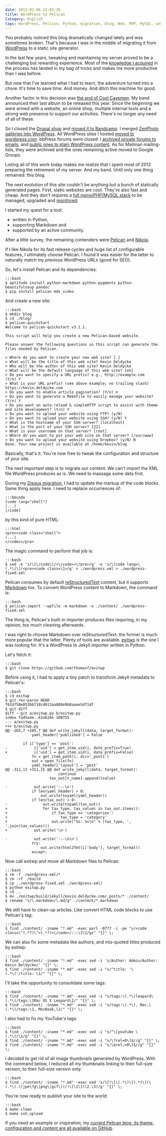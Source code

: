 ```yaml
---
date: 2013-02-06 12:03:26
title: WordPress to Pelican
Category: English
tags: WordPress, Pelican, Python, migration, blog, Web, PHP, MySQL, sed, Markdown, reStructuredText, ZenPhoto, Cool Cavemen, Regular expression
---
```


You probably noticed this blog dramatically changed lately and was sometimes
broken. That's because I was in the middle of migrating it from
[WordPress](https://wordpress.org) to a static site generator.

In the last few years, tweaking and maintaining my server proved to be a
challenging but rewarding experience. Most of the [knowledge I
acquired](https://kevin.deldycke.com/tag/debian/) in the process has landed in
my bag of tricks and makes me more productive than I was before.

But now that I've learned what I had to learn, the adventure turned into a
chore. It's time to save time. And money. And ditch this machine for good.

Another factor in this decision was [the end of Cool
Cavemen](https://coolcavemen.com/2012/12/22/cool-cavemen-the-end/). My band
announced their last album to be released this year. Since the beginning we
were armed with a website, an online shop, multiple internal tools and a strong
web presence to support our activities. There's no longer any need of all of
these.

So I closed the [Drupal
shop](https://kevin.deldycke.com/2011/03/chose-ubercart-magento-oscommerce/)
and [moved it to
Bandcamp](https://coolcavemen.com/2012/05/27/cool-cavemen-bandcamp-baisse-prix/).
I merged [ZenPhoto galleries into
WordPress](https://kevin.deldycke.com/2012/09/zenphoto-wordpress-migration/).
All WordPress sites I hosted [moved to
wordpress.com](https://en.support.wordpress.com/moving-a-blog/#moving-from-wordpress-org).
bbPress forums were closed: I [archived private forums to
emails](https://kevin.deldycke.com/2012/10/converting-bbpress-forum-mailbox-archive/),
and [public ones to plain WordPress
content](https://kevin.deldycke.com/2012/10/transfer-bbpress-to-plain-wordpress/).
As for Mailman mailing-lists, they were archived and the ones remaining active
moved to Google Groups.

Listing all of this work today makes me realize that I spent most of 2012
preparing the retirement of my server. And my band. Until only one thing
remained: this blog.

The next evolution of this site couldn't be anything but a bunch of statically
generated pages. First, static websites are cool. They're also fast and cheap.
And they don't requires a [full nginx/PHP/MySQL
stack](https://kevin.deldycke.com/2011/06/nginx-php-fpm-mysql-debian-squeeze-server/)
to be managed, upgraded and
[monitored](https://kevin.deldycke.com/2011/06/munin-monitor-debian-squeeze-server/).

I started my quest for a tool:

  * written in Python,
  * supporting Markdown and
  * supported by an active community.

After a little survey, the remaining contenders were
[Pelican](https://getpelican.com) and [Nikola](https://nikola.ralsina.com.ar).

If I like Nikola for its fast release cycles and huge list of configurable
features, I ultimately choose Pelican. I found it was easier for the latter to
naturally match my previous WordPress URLs (good for SEO).

So, let's install Pelican and its dependencies:

    :::bash
    $ aptitude install python-markdown python-pygments python-beautifulsoup pandoc
    $ pip install pelican mdx_video

And create a new site:

    :::bash
    $ mkdir blog
    $ cd ./blog/
    $ pelican-quickstart
    Welcome to pelican-quickstart v3.1.1.

    This script will help you create a new Pelican-based website.

    Please answer the following questions so this script can generate the files needed by Pelican.

    > Where do you want to create your new web site? [.]
    > What will be the title of this web site? Kevin Deldycke
    > Who will be the author of this web site? Kevin Deldycke
    > What will be the default language of this web site? [en]
    > Do you want to specify a URL prefix? e.g., http://example.com   (Y/n) Y
    > What is your URL prefix? (see above example; no trailing slash) https://kevin.deldycke.com
    > Do you want to enable article pagination? (Y/n) n
    > Do you want to generate a Makefile to easily manage your website? (Y/n) Y
    > Do you want an auto-reload & simpleHTTP script to assist with theme and site development? (Y/n) Y
    > Do you want to upload your website using FTP? (y/N)
    > Do you want to upload your website using SSH? (y/N) Y
    > What is the hostname of your SSH server? [localhost]
    > What is the port of your SSH server? [22]
    > What is your username on that server? [root]
    > Where do you want to put your web site on that server? [/var/www]
    > Do you want to upload your website using Dropbox? (y/N) N
    Done. Your new project is available at /home/kevin/blog

Basically, that's it. You're now free to tweak the configuration and structure
of your site.

The next important step is to migrate our content. We can't import the XML file
WordPress produces as is. We need to massage some data first.

During my [Disqus
migration](https://kevin.deldycke.com/2013/01/wordpress-disqus-migration/), I
had to update the markup of the code blocks. Same thing apply here. I need to
replace occurrences of:

    :::bbcode
    [code lang="shell"]
    (...)
    [/code]

by this kind of pure HTML:

    :::html
    <pre><code class="shell">
    (...)
    </code></pre>

The magic command to perform that job is:

    :::bash
    $ sed -e 's/\[\/code\]/<\/code><\/pre>/g' -e 's/\[code lang=\(.*\)\]/<pre><code class=\1>/g' < ./wordpress.xml > ./wordpress-fixed.xml

Pelican consumes by default
[reStructuredText](https://en.wikipedia.org/wiki/ReStructuredText) content, but
it supports [Markdown](https://en.wikipedia.org/wiki/Markdown) too. To convert
WordPress content to Markdown, the command is:

    :::bash
    $ pelican-import --wpfile -m markdown -o ./content/ ./wordpress-fixed.xml

The thing is, Pelican's built-in importer produces files requiring, in my
opinion, too much cleaning afterwards.

I was right to choose Markdown over reStructuredText: the former is much more
popular that the latter. Plenty of tools are available.
[exitwp](https://github.com/thomasf/exitwp) is the one I was looking for. It's
a WordPress to Jekyll importer written in Python.

Let's fetch it:

    :::bash
    $ git clone https://github.com/thomasf/exitwp

Before using it, I had to apply a tiny patch to transform Jekyll metadata to
Pelican's:

    :::bash
    $ cd exitwp
    $ git rev-parse HEAD
    f62d758e853bb718cd013aa808e9b8aaae5df1df
    $ git diff
    diff --git a/exitwp.py b/exitwp.py
    index fad5a4e..61e626e 100755
    --- a/exitwp.py
    +++ b/exitwp.py
    @@ -265,7 +265,7 @@ def write_jekyll(data, target_format):
                yaml_header['published'] = False

            if i['type'] == 'post':
    -            i['uid'] = get_item_uid(i, date_prefix=True)
    +            i['uid'] = get_item_uid(i, date_prefix=False)
                fn = get_item_path(i, dir='_posts')
                out = open_file(fn)
                yaml_header['layout'] = 'post'
    @@ -311,13 +311,15 @@ def write_jekyll(data, target_format):
                            continue
                        tax_out[t_name].append(tvalue)

    -            out.write('---\n')
                if len(yaml_header) > 0:
                    out.write(toyaml(yaml_header))
                if len(tax_out) > 0:
    -                out.write(toyaml(tax_out))
    +                for tax_type, tax_values in tax_out.items():
    +                    if tax_type == 'categories':
    +                        tax_type = 'category'
    +                    out.write("%s: %s\n" % (tax_type, ', '.join(tax_values)))
    +            out.write('\n')

    -            out.write('---\n\n')
                try:
                    out.write(html2fmt(i['body'], target_format))
                except:

Now call exitwp and move all Markdown files to Pelican:

    :::bash
    $ rm -f ./wordpress-xml/*
    $ rm -rf ./build
    $ cp ../wordpress-fixed.xml ./wordpress-xml/
    $ python exitwp.py
    $ cd ..
    $ mv ./exitwp/build/jekyll/kevin.deldycke.com/_posts/* ./content/
    $ rename "s/\.markdown/\.md/g" ./content/*.markdown

We still have to clean-up articles. Like convert HTML code blocks to use
Pelican's tag:

    :::bash
    $ find ./content/ -iname "*.md" -exec perl -0777 -i -pe "s/<code class=\"(.*?)\">(.*?)<\/code>/:::\1\2/gs" "{}" \;

We can also fix some metadata like authors, and mis-quoted titles produced by
exitwp:

    :::bash
    $ find ./content/ -iname "*.md" -exec sed -i 's/Author: Admin/Author: Kevin Deldycke/' "{}" \;
    $ find ./content/ -iname "*.md" -exec sed -i "s/^title: '\(.*\)'/title: \1/" "{}" \;

I'll take the opportunity to consolidate some tags:

    :::bash
    $ find ./content/ -iname "*.md" -exec sed -i "s/tags:\(.*\)leopard\(.*\)/tags:\1Mac OS X Leopard\2/" "{}" \;
    $ find ./content/ -iname "*.md" -exec sed -i "s/tags:\(.*\), Mac,\(.*\)/tags:\1, MacBook,\2/" "{}" \;

I also had to fix my YouTube's tags:

    :::bash
    $ find ./content/ -iname "*.md" -exec sed -i "s/^\[youtube \(.*\)/\1/g" "{}" \;
    $ find ./content/ -iname "*.md" -exec sed -i "s/\?rel=0\]$//g" "{}" \;
    $ find ./content/ -iname "*.md" -exec sed -i "s/\&rel;=0\]$//g" "{}" \;

I decided to get rid of all image thumbnails generated by WordPress. With the
command below, I reduced all my thumbnails linking to their full-size version,
to their full-size version only:

    :::bash
    $ find ./content/ -iname "*.md" -exec sed 's/\[!\[\(.*\)\](.*)\](\(.*\).\(jpe\?g\|png\|gif\))/!\[\1\](\2.\3)/g' "{}" \;

You're now ready to publish your site to the world:

    :::bash
    $ make clean
    $ make ssh_upload

If you need an example or inspiration, my [current Pelican blog, its theme,
configuration and content are all available on
GitHub](https://github.com/kdeldycke/kevin-deldycke-blog).
